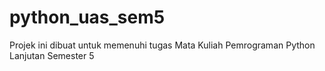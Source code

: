 # python_uas_sem5
Projek ini dibuat untuk memenuhi tugas Mata Kuliah Pemrograman Python Lanjutan Semester 5
